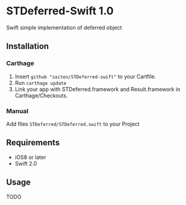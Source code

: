 # STDeferred-Swift 1.0

Swift simple implementation of deferred object

## Installation

### Carthage

1. Insert `github "saiten/STDeferred-swift"` to your Cartfile.
2. Run `carthage update`
3. Link your app with STDeferred.framework and Result.framework in Carthage/Checkouts.

### Manual

Add files `STDeferred/STDeferred.swift` to your Project

## Requirements

- iOS8 or later
- Swift 2.0

## Usage

TODO
